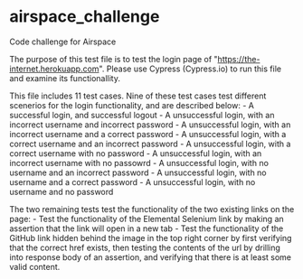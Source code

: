 # airspace_challenge
Code challenge for Airspace

The purpose of this test file is to test the login page of "https://the-internet.herokuapp.com".
Please use Cypress (Cypress.io) to run this file and examine its functionallity. 



This file includes 11 test cases. 
  Nine of these test cases test different scenerios for the login functionality, and are described below:
    - A successful login, and successful logout
    - A unsuccessful login, with an incorrect username and incorrect password
    - A unsuccessful login, with an incorrect username and a correct password
    - A unsuccessful login, with a correct username and an incorrect password
    - A unsuccessful login, with a correct username with no password
    - A unsuccessful login, with an incorrect username with no passowrd 
    - A unsuccessful login, with no username and an incorrect password
    - A unsuccessful login, with no username and a correct password
    - A unsuccessful login, with no username and no password
  
  
  The two remaining tests test the functionality of the two existing links on the page:
    - Test the functionality of the Elemental Selenium link by making an assertion that the link will open in a new tab
    - Test the functionality of the GitHub link hidden behind the image in the top right corner by first verifying that the correct href exists,
      then testing the contents of the url by drilling into response body of an assertion, and verifying that there is at least some valid content.
